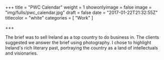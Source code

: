 +++
title = "PWC Calendar"
weight = 1
showonlyimage = false
image = "img/fulls/pwc_calendar.jpg"
draft = false
date = "2017-01-22T21:32:55Z"
titlecolor = "white"
categories = [
  "Work"
]

+++

The brief was to sell Ireland as a top country to do business in. The clients suggested we answer the brief using photography. I chose to highlight Ireland's rich literary past, portraying the country as a land of intellectuals and visionaries.
